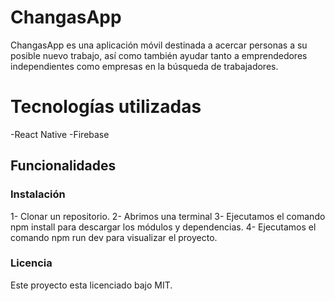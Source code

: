# ChangasApp
ChangasApp es una aplicación móvil destinada a acercar personas a su posible nuevo trabajo, así como también ayudar tanto a emprendedores independientes como empresas en la búsqueda de trabajadores.  
# Tecnologías utilizadas
-React Native
-Firebase

## Funcionalidades

### Instalación
1- Clonar un repositorio.
2- Abrimos una terminal
3- Ejecutamos el comando npm install para descargar los módulos y dependencias.
4- Ejecutamos el comando npm run dev para visualizar el proyecto.

### Licencia
Este proyecto esta licenciado bajo MIT.